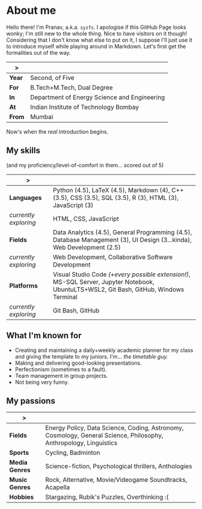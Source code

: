 <!-- ### Markdown

Markdown is a lightweight and easy-to-use syntax for styling your writing. It includes conventions for

```markdown
Syntax highlighted code block

# Header 1
## Header 2
### Header 3

- Bulleted
- List

1. Numbered
2. List

**Bold** and _Italic_ and `Code` text

[Link](url) and ![Image](src)
```

For more details see [GitHub Flavored Markdown](https://guides.github.com/features/mastering-markdown/).

### Jekyll Themes

Your Pages site will use the layout and styles from the Jekyll theme you have selected in your [repository settings](https://github.com/lymaye/sandbox/settings/pages). The name of this theme is saved in the Jekyll `_config.yml` configuration file.

### Support or Contact

Having trouble with Pages? Check out our [documentation](https://docs.github.com/categories/github-pages-basics/) or [contact support](https://support.github.com/contact) and we’ll help you sort it out. -->

# About me

Hello there! I'm Pranav, a.k.a. `syzfs`. I apologise if this GitHub Page looks wonky; I'm still new to the whole thing. Nice to have visitors on it though! Considering that I don't know what else to put on it, I suppose I'll just use it to introduce myself while playing around in Markdown. Let's first get the formalities out of the way.

| > |  |
| - | - |
| **Year** | Second, of Five |
| **For** | B.Tech+M.Tech, Dual Degree
| **In** | Department of Energy Science and Engineering |
| **At** | Indian Institute of Technology Bombay |
| **From** | Mumbai

Now's when the *real* introduction begins.

## My skills
(and my proficiency/level-of-comfort in them... scored out of 5)

| > |  |
| - | - |
| **Languages** | Python (4.5), LaTeX (4.5), Markdown (4), C++ (3.5), CSS (3.5), SQL (3.5), R (3), HTML (3), JavaScript (3) |
| *currently exploring* | HTML, CSS, JavaScript |
| **Fields** | Data Analytics (4.5), General Programming (4.5), Database Management (3), UI Design (3...kinda), Web Development (2.5) |
| *currently exploring* | Web Development, Collaborative Software Development |
| **Platforms** | Visual Studio Code *(+every possible extension!)*, MS-SQL Server, Jupyter Notebook, UbuntuLTS+WSL2, Git Bash, GitHub, Windows Terminal |
| *currently exploring* | Git Bash, GitHub |

## What I'm known for

+ Creating and maintaining a daily+weekly academic planner for my class and giving the template to my juniors. I'm... *the timetable guy.*
+ Making and delivering good-looking presentations.
+ Perfectionism (sometimes to a fault).
+ Team management in group projects.
+ Not being very funny.

## My passions

| > |  |
| - | - |
| **Fields** | Energy Policy, Data Science, Coding, Astronomy, Cosmology, General Science, Philosophy, Anthropology, Linguistics |
| **Sports** | Cycling, Badminton |
| **Media Genres** | Science-fiction, Psychological thrillers, Anthologies |
| **Music Genres** | Rock, Alternative, Movie/Videogame Soundtracks, Acapella |
| **Hobbies** | Stargazing, Rubik's Puzzles, Overthinking :( |